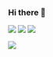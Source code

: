 ### Hi there 👋



![](https://img.shields.io/badge/%E5%86%99-VS%20Code-green)
![](https://img.shields.io/badge/%E8%AF%AD%E8%A8%80-JS-green)
![](https://img.shields.io/badge/%E6%A1%86%E6%9E%B6-Vue-green)

![](https://visitor-badge.glitch.me/badge?page_id=hsyq.readme)


<!--
**hsyq/hsyq** is a ✨ _special_ ✨ repository because its `README.md` (this file) appears on your GitHub profile.

Here are some ideas to get you started:

- 🔭 I’m currently working on ...
- 🌱 I’m currently learning ...
- 👯 I’m looking to collaborate on ...
- 🤔 I’m looking for help with ...
- 💬 Ask me about ...
- 📫 How to reach me: ...
- 😄 Pronouns: ...
- ⚡ Fun fact: ...
-->
